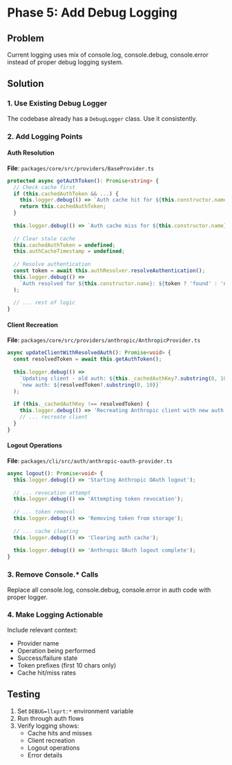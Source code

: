 # Phase 5: Add Debug Logging

## Problem
Current logging uses mix of console.log, console.debug, console.error instead of proper debug logging system.

## Solution

### 1. Use Existing Debug Logger
The codebase already has a `DebugLogger` class. Use it consistently.

### 2. Add Logging Points

#### Auth Resolution
**File**: `packages/core/src/providers/BaseProvider.ts`

```typescript
protected async getAuthToken(): Promise<string> {
  // Check cache first
  if (this.cachedAuthToken && ...) {
    this.logger.debug(() => `Auth cache hit for ${this.constructor.name}`);
    return this.cachedAuthToken;
  }
  
  this.logger.debug(() => `Auth cache miss for ${this.constructor.name}`);
  
  // Clear stale cache
  this.cachedAuthToken = undefined;
  this.authCacheTimestamp = undefined;
  
  // Resolve authentication
  const token = await this.authResolver.resolveAuthentication();
  this.logger.debug(() => 
    `Auth resolved for ${this.constructor.name}: ${token ? 'found' : 'none'}`
  );
  
  // ... rest of logic
}
```

#### Client Recreation
**File**: `packages/core/src/providers/anthropic/AnthropicProvider.ts`

```typescript
async updateClientWithResolvedAuth(): Promise<void> {
  const resolvedToken = await this.getAuthToken();
  
  this.logger.debug(() => 
    `Updating client - old auth: ${this._cachedAuthKey?.substring(0, 10)}, ` +
    `new auth: ${resolvedToken?.substring(0, 10)}`
  );
  
  if (this._cachedAuthKey !== resolvedToken) {
    this.logger.debug(() => 'Recreating Anthropic client with new auth');
    // ... recreate client
  }
}
```

#### Logout Operations
**File**: `packages/cli/src/auth/anthropic-oauth-provider.ts`

```typescript
async logout(): Promise<void> {
  this.logger.debug(() => 'Starting Anthropic OAuth logout');
  
  // ... revocation attempt
  this.logger.debug(() => 'Attempting token revocation');
  
  // ... token removal
  this.logger.debug(() => 'Removing token from storage');
  
  // ... cache clearing
  this.logger.debug(() => 'Clearing auth cache');
  
  this.logger.debug(() => 'Anthropic OAuth logout complete');
}
```

### 3. Remove Console.* Calls
Replace all console.log, console.debug, console.error in auth code with proper logger.

### 4. Make Logging Actionable
Include relevant context:
- Provider name
- Operation being performed
- Success/failure state
- Token prefixes (first 10 chars only)
- Cache hit/miss rates

## Testing
1. Set `DEBUG=llxprt:*` environment variable
2. Run through auth flows
3. Verify logging shows:
   - Cache hits and misses
   - Client recreation
   - Logout operations
   - Error details